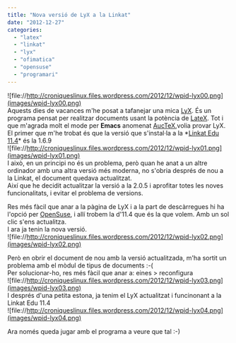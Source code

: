 ```yaml
---
title: "Nova versió de LyX a la Linkat"
date: "2012-12-27"
categories: 
  - "latex"
  - "linkat"
  - "lyx"
  - "ofimatica"
  - "opensuse"
  - "programari"
---
```


![file://http://croniqueslinux.files.wordpress.com/2012/12/wpid-lyx00.png](images/wpid-lyx00.png)  
Aquests dies de vacances m'he posat a tafanejar una mica [LyX](http://www.lyx.org/WebEs.Home). És un programa pensat per realitzar documents usant la potència de [LateX](http://ca.wikipedia.org/wiki/LaTeX). Tot i que m'agrada molt el mode per **Emacs** anomenat [AucTeX](http://ca.wikipedia.org/wiki/AUCTEX),volia provar LyX.  
El primer que m'he trobat és que la versió que s'instal·la a la \*[Linkat Edu 11.4](http://linkat.xtec.cat/portal_linkat/wikilinkat/index.php/Linkat_Edu_11.4)\* és la 1.6.9  
![file://http://croniqueslinux.files.wordpress.com/2012/12/wpid-lyx01.png](images/wpid-lyx01.png)  
I això, en un principi no és un problema, però quan he anat a un altre ordinador amb una altra versió més moderna, no s'obria després de nou a la Linkat, el document quedava actualitzat.  
Així que he decidit actualitzar la versió a la 2.0.5 i aprofitar totes les noves funcionalitats, i evitar el problema de versions.  

Res més fàcil que anar a la pàgina de LyX i a la part de descàrregues hi ha l'opció per [OpenSuse](http://wiki.lyx.org/LyX/LyXOnOpenSUSE), i allí trobem la d'11.4 que és la que volem. Amb un sol clic s'ens actualitza.  
I ara ja tenin la nova versió.  
![file://http://croniqueslinux.files.wordpress.com/2012/12/wpid-lyx02.png](images/wpid-lyx02.png)  

Però en obrir el document de nou amb la versió actualitzada, m'ha sortit un problema amb el mòdul de tipus de documents :-(  
Per solucionar-ho, res més fàcil que anar a: eines > reconfigura  
![file://http://croniqueslinux.files.wordpress.com/2012/12/wpid-lyx03.png](images/wpid-lyx03.png)  
I després d'una petita estona, ja tenim el LyX actualitzat i funcinonant a la Linkat Edu 11.4  
![file://http://croniqueslinux.files.wordpress.com/2012/12/wpid-lyx04.png](images/wpid-lyx04.png)  

Ara només queda jugar amb el programa a veure que tal :-)
